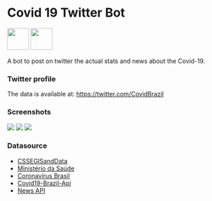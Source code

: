 # Covid 19 Twitter Bot

<img src="https://upload.wikimedia.org/wikipedia/commons/thumb/0/0a/Python.svg/1200px-Python.svg.png" height=50 width=50> <img src="https://images.vexels.com/media/users/3/127222/isolated/preview/136ac7946873d47baafa6ed6474ffd2b-blue-twitter-bird-line-icon-svg-by-vexels.png" height=50 width=50>

A bot to post on twitter the actual stats and news about the Covid-19.

### Twitter profile
The data is available at: https://twitter.com/CovidBrazil

### Screenshots
<img src="https://github.com/viniciuslimafernandes/covid-19-bot/blob/master/screenshots/Profile.png">
<img src="https://github.com/viniciuslimafernandes/covid-19-bot/blob/master/screenshots/Timeline1.png">
<img src="https://github.com/viniciuslimafernandes/covid-19-bot/blob/master/screenshots/Timeline2.png">


### Datasource

- [CSSEGISandData](https://github.com/CSSEGISandData/COVID-19)
- [Ministério da Saúde](http://saude.gov.br)
- [Coronavírus Brasil](https://covid.saude.gov.br/)
- [Covid19-Brazil-Api](https://github.com/devarthurribeiro/covid19-brazil-api)
- [News API](https://newsapi.org)

